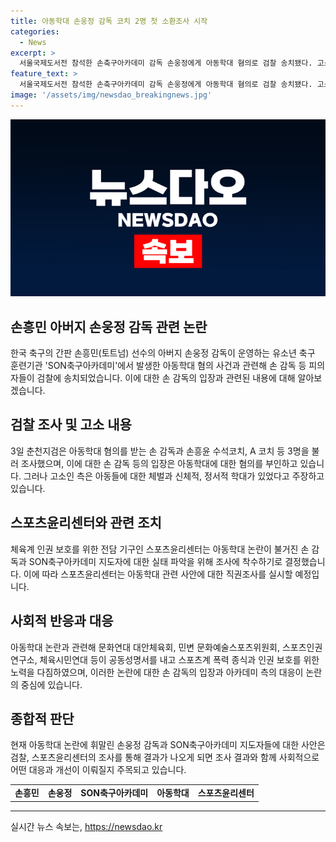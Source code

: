 ```yaml
---
title: 아동학대 손웅정 감독 코치 2명 첫 소환조사 시작
categories:
  - News
excerpt: >
  서울국제도서전 참석한 손축구아카데미 감독 손웅정에게 아동학대 혐의로 검찰 송치됐다. 고소 측 주장에 따르면 아동들은 체벌과 욕설을 당했으며, 이에 스포츠윤리센터가 직권조사를 예고했다. 인권 단체들도 공동성명서를 내고 사건을 비판했다. 손 감독은 반성과 혐의를 부인하며 협조를 약속하고 있다.
feature_text: >
  서울국제도서전 참석한 손축구아카데미 감독 손웅정에게 아동학대 혐의로 검찰 송치됐다. 고소 측 주장에 따르면 아동들은 체벌과 욕설을 당했으며, 이에 스포츠윤리센터가 직권조사를 예고했다. 인권 단체들도 공동성명서를 내고 사건을 비판했다. 손 감독은 반성과 혐의를 부인하며 협조를 약속하고 있다.
image: '/assets/img/newsdao_breakingnews.jpg'
---
```


<p><img src="/assets/img/newsdao_breakingnews.jpg" alt="ontimetimes 속보" /></p>

<h2 data-ke-size="size26">손흥민 아버지 손웅정 감독 관련 논란</h2>

<p data-ke-size="size16">한국 축구의 간판 손흥민(토트넘) 선수의 아버지 손웅정 감독이 운영하는 유소년 축구 훈련기관 'SON축구아카데미'에서 발생한 아동학대 혐의 사건과 관련해 손 감독 등 피의자들이 검찰에 송치되었습니다. 이에 대한 손 감독의 입장과 관련된 내용에 대해 알아보겠습니다.</p>

<h2 data-ke-size="size26">검찰 조사 및 고소 내용</h2>

<p data-ke-size="size16">3일 춘천지검은 아동학대 혐의를 받는 손 감독과 손흥윤 수석코치, A 코치 등 3명을 불러 조사했으며, 이에 대한 손 감독 등의 입장은 아동학대에 대한 혐의를 부인하고 있습니다. 그러나 고소인 측은 아동들에 대한 체벌과 신체적, 정서적 학대가 있었다고 주장하고 있습니다.</p>

<h2 data-ke-size="size26">스포츠윤리센터와 관련 조치</h2>

<p data-ke-size="size16">체육계 인권 보호를 위한 전담 기구인 스포츠윤리센터는 아동학대 논란이 불거진 손 감독과 SON축구아카데미 지도자에 대한 실태 파악을 위해 조사에 착수하기로 결정했습니다. 이에 따라 스포츠윤리센터는 아동학대 관련 사안에 대한 직권조사를 실시할 예정입니다.</p>

<h2 data-ke-size="size26">사회적 반응과 대응</h2>

<p data-ke-size="size16">아동학대 논란과 관련해 문화연대 대안체육회, 민변 문화예술스포츠위원회, 스포츠인권연구소, 체육시민연대 등이 공동성명서를 내고 스포츠계 폭력 종식과 인권 보호를 위한 노력을 다짐하였으며, 이러한 논란에 대한 손 감독의 입장과 아카데미 측의 대응이 논란의 중심에 있습니다.</p>

<h2 data-ke-size="size26">종합적 판단</h2>

<p data-ke-size="size16">현재 아동학대 논란에 휘말린 손웅정 감독과 SON축구아카데미 지도자들에 대한 사안은 검찰, 스포츠윤리센터의 조사를 통해 결과가 나오게 되면 조사 결과와 함께 사회적으로 어떤 대응과 개선이 이뤄질지 주목되고 있습니다.</p>

<table>
    <tbody>
        <tr>
            <td style="text-align: center; height: 17px;"><b>손흥민</b></td>
            <td style="text-align: center; height: 17px;"><b>손웅정</b></td>
            <td style="text-align: center; height: 17px;"><b>SON축구아카데미</b></td>
            <td style="text-align: center; height: 17px;"><b>아동학대</b></td>
            <td style="text-align: center; height: 17px;"><b>스포츠윤리센터</b></td>
        </tr>
    </tbody>
</table>

<p><hr></p>
실시간 뉴스 속보는, <a href="https://newsdao.kr" rel="dofollow">https://newsdao.kr</a>


